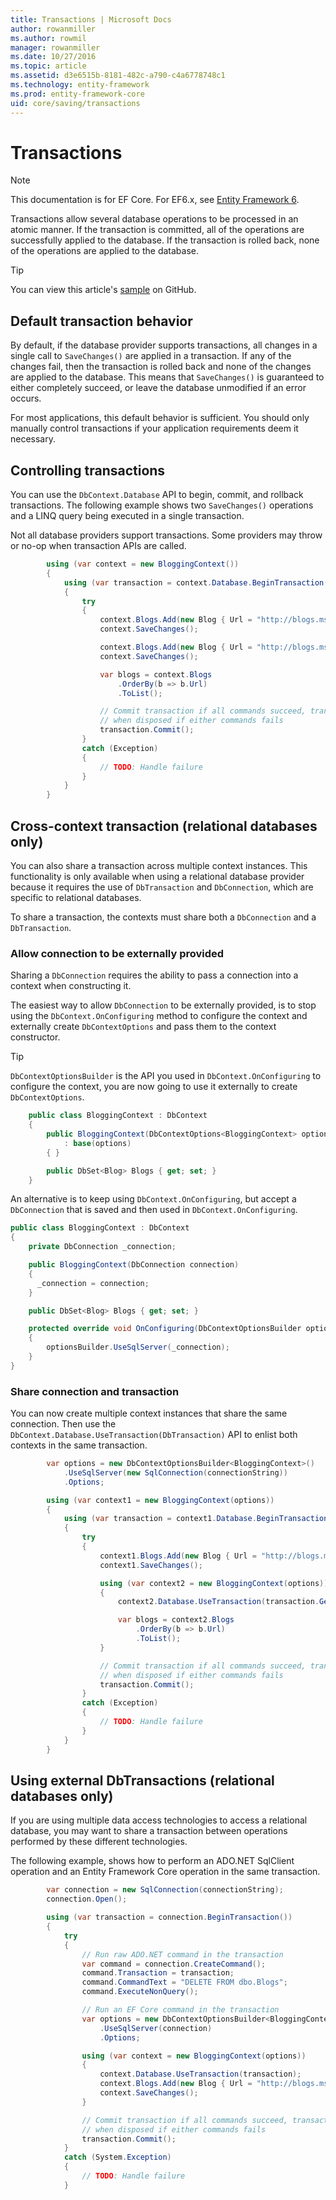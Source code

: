 ```yaml
---
title: Transactions | Microsoft Docs
author: rowanmiller
ms.author: rowmil
manager: rowanmiller
ms.date: 10/27/2016
ms.topic: article
ms.assetid: d3e6515b-8181-482c-a790-c4a6778748c1
ms.technology: entity-framework
ms.prod: entity-framework-core 
uid: core/saving/transactions
---
```

# Transactions

> [!NOTE]
> This documentation is for EF Core. For EF6.x, see [Entity Framework 6](../../ef6/index.md).

Transactions allow several database operations to be processed in an atomic manner. If the transaction is committed, all of the operations are successfully applied to the database. If the transaction is rolled back, none of the operations are applied to the database.

> [!TIP]
> You can view this article's [sample](https://github.com/aspnet/EntityFramework.Docs/tree/master/samples/core/Saving/Saving/Transactions/) on GitHub.

## Default transaction behavior

By default, if the database provider supports transactions, all changes in a single call to `SaveChanges()` are applied in a transaction. If any of the changes fail, then the transaction is rolled back and none of the changes are applied to the database. This means that `SaveChanges()` is guaranteed to either completely succeed, or leave the database unmodified if an error occurs.

For most applications, this default behavior is sufficient. You should only manually control transactions if your application requirements deem it necessary.

## Controlling transactions

You can use the `DbContext.Database` API to begin, commit, and rollback transactions. The following example shows two `SaveChanges()` operations and a LINQ query being executed in a single transaction.

Not all database providers support transactions. Some providers may throw or no-op when transaction APIs are called.

<!-- [!code-csharp[Main](samples/core/Saving/Saving/Transactions/ControllingTransaction/Sample.cs?highlight=3,17,18,19)] -->
````csharp
        using (var context = new BloggingContext())
        {
            using (var transaction = context.Database.BeginTransaction())
            {
                try
                {
                    context.Blogs.Add(new Blog { Url = "http://blogs.msdn.com/dotnet" });
                    context.SaveChanges();

                    context.Blogs.Add(new Blog { Url = "http://blogs.msdn.com/visualstudio" });
                    context.SaveChanges();

                    var blogs = context.Blogs
                        .OrderBy(b => b.Url)
                        .ToList();

                    // Commit transaction if all commands succeed, transaction will auto-rollback
                    // when disposed if either commands fails
                    transaction.Commit();
                }
                catch (Exception)
                {
                    // TODO: Handle failure
                }
            }
        }
````

## Cross-context transaction (relational databases only)

You can also share a transaction across multiple context instances. This functionality is only available when using a relational database provider because it requires the use of `DbTransaction` and `DbConnection`, which are specific to relational databases.

To share a transaction, the contexts must share both a `DbConnection` and a `DbTransaction`.

### Allow connection to be externally provided

Sharing a `DbConnection` requires the ability to pass a connection into a context when constructing it.

The easiest way to allow `DbConnection` to be externally provided, is to stop using the `DbContext.OnConfiguring` method to configure the context and externally create `DbContextOptions` and pass them to the context constructor.

> [!TIP]
> `DbContextOptionsBuilder` is the API you used in `DbContext.OnConfiguring` to configure the context, you are now going to use it externally to create `DbContextOptions`.

<!-- [!code-csharp[Main](samples/core/Saving/Saving/Transactions/SharingTransaction/Sample.cs?highlight=3,4,5)] -->
````csharp
    public class BloggingContext : DbContext
    {
        public BloggingContext(DbContextOptions<BloggingContext> options)
            : base(options)
        { }

        public DbSet<Blog> Blogs { get; set; }
    }
````

An alternative is to keep using `DbContext.OnConfiguring`, but accept a `DbConnection` that is saved and then used in `DbContext.OnConfiguring`.

<!-- literal_block"ids  "classes  "xml:space": "preserve", "backrefs  "linenos": false, "dupnames  : "csharp", highlight_args}, "names": [] -->
````csharp
public class BloggingContext : DbContext
{
    private DbConnection _connection;

    public BloggingContext(DbConnection connection)
    {
      _connection = connection;
    }

    public DbSet<Blog> Blogs { get; set; }

    protected override void OnConfiguring(DbContextOptionsBuilder optionsBuilder)
    {
        optionsBuilder.UseSqlServer(_connection);
    }
}
````

### Share connection and transaction

You can now create multiple context instances that share the same connection. Then use the `DbContext.Database.UseTransaction(DbTransaction)` API to enlist both contexts in the same transaction.

<!-- [!code-csharp[Main](samples/core/Saving/Saving/Transactions/SharingTransaction/Sample.cs?highlight=1,2,3,7,16,23,24,25)] -->
````csharp
        var options = new DbContextOptionsBuilder<BloggingContext>()
            .UseSqlServer(new SqlConnection(connectionString))
            .Options;

        using (var context1 = new BloggingContext(options))
        {
            using (var transaction = context1.Database.BeginTransaction())
            {
                try
                {
                    context1.Blogs.Add(new Blog { Url = "http://blogs.msdn.com/dotnet" });
                    context1.SaveChanges();

                    using (var context2 = new BloggingContext(options))
                    {
                        context2.Database.UseTransaction(transaction.GetDbTransaction());

                        var blogs = context2.Blogs
                            .OrderBy(b => b.Url)
                            .ToList();
                    }

                    // Commit transaction if all commands succeed, transaction will auto-rollback
                    // when disposed if either commands fails
                    transaction.Commit();
                }
                catch (Exception)
                {
                    // TODO: Handle failure
                }
            }
        }
````

## Using external DbTransactions (relational databases only)

If you are using multiple data access technologies to access a relational database, you may want to share a transaction between operations performed by these different technologies.

The following example, shows how to perform an ADO.NET SqlClient operation and an Entity Framework Core operation in the same transaction.

<!-- [!code-csharp[Main](samples/core/Saving/Saving/Transactions/ExternalDbTransaction/Sample.cs?highlight=4,10,21,26,27,28)] -->
````csharp
        var connection = new SqlConnection(connectionString);
        connection.Open();

        using (var transaction = connection.BeginTransaction())
        {
            try
            {
                // Run raw ADO.NET command in the transaction
                var command = connection.CreateCommand();
                command.Transaction = transaction;
                command.CommandText = "DELETE FROM dbo.Blogs";
                command.ExecuteNonQuery();

                // Run an EF Core command in the transaction
                var options = new DbContextOptionsBuilder<BloggingContext>()
                    .UseSqlServer(connection)
                    .Options;

                using (var context = new BloggingContext(options))
                {
                    context.Database.UseTransaction(transaction);
                    context.Blogs.Add(new Blog { Url = "http://blogs.msdn.com/dotnet" });
                    context.SaveChanges();
                }

                // Commit transaction if all commands succeed, transaction will auto-rollback
                // when disposed if either commands fails
                transaction.Commit();
            }
            catch (System.Exception)
            {
                // TODO: Handle failure
            }
````

